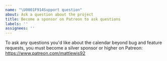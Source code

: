 ```yaml
---
name: "\U0001F914Support question"
about: Ask a question about the project
title: Become a sponsor on Patreon to ask questions
labels: ''
assignees: ''
---
```


To ask any questions you'd like about the calendar beyond bug and feature requests, you must become a silver sponsor or higher on Patreon: https://www.patreon.com/mattlewis92

